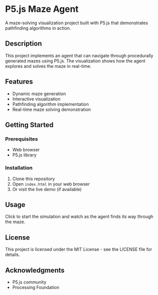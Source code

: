 # P5.js Maze Agent

A maze-solving visualization project built with P5.js that demonstrates pathfinding algorithms in action.

## Description

This project implements an agent that can navigate through procedurally generated mazes using P5.js. The visualization shows how the agent explores and solves the maze in real-time.

## Features

- Dynamic maze generation
- Interactive visualization
- Pathfinding algorithm implementation
- Real-time maze solving demonstration

## Getting Started

### Prerequisites

- Web browser
- P5.js library

### Installation

1. Clone this repository
2. Open `index.html` in your web browser
3. Or visit the live demo (if available)

## Usage

Click to start the simulation and watch as the agent finds its way through the maze.

## License

This project is licensed under the MIT License - see the LICENSE file for details.

## Acknowledgments

- P5.js community
- Processing Foundation
